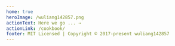 ```yaml
---
home: true
heroImage: /wuliang142857.png
actionText: Here we go ... →
actionLink: /cookbook/
footer: MIT Licensed | Copyright © 2017-present wuliang142857
---
```


